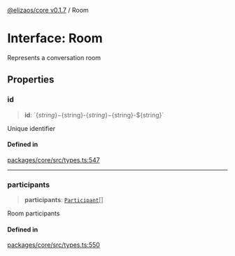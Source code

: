 [@elizaos/core v0.1.7](../index.md) / Room

# Interface: Room

Represents a conversation room

## Properties

### id

> **id**: \`$\{string\}-$\{string\}-$\{string\}-$\{string\}-$\{string\}\`

Unique identifier

#### Defined in

[packages/core/src/types.ts:547](https://github.com/elizaOS/eliza/blob/main/packages/core/src/types.ts#L547)

---

### participants

> **participants**: [`Participant`](Participant.md)[]

Room participants

#### Defined in

[packages/core/src/types.ts:550](https://github.com/elizaOS/eliza/blob/main/packages/core/src/types.ts#L550)
